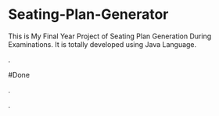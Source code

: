 # Seating-Plan-Generator

This is My Final Year Project of Seating Plan Generation During Examinations. It is totally developed using Java Language.













































































.





















































#Done










































































































.




































































































































































































































































































































































































































































































.






































